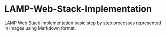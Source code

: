 # LAMP-Web-Stack-Implementation
LAMP Web Stack Implementation basic step by step processes represented in images using Markdown format.
